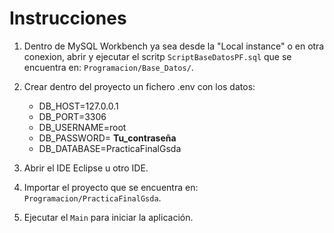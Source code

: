 # Instrucciones

1. Dentro de MySQL Workbench ya sea desde la "Local instance" o en otra conexion, abrir y ejecutar el scritp `ScriptBaseDatosPF.sql` que se encuentra en: `Programacion/Base_Datos/`.

2. Crear dentro del proyecto un fichero .env con los datos:
    - DB_HOST=127.0.0.1
    - DB_PORT=3306
    - DB_USERNAME=root
    - DB_PASSWORD= __Tu_contraseña__
    - DB_DATABASE=PracticaFinalGsda

3. Abrir el IDE Eclipse u otro IDE.

4. Importar el proyecto que se encuentra en: `Programacion/PracticaFinalGsda`.

5. Ejecutar el `Main` para iniciar la aplicación.